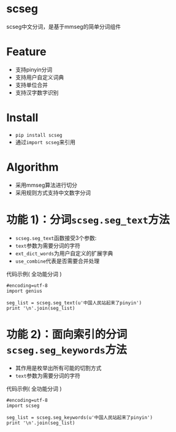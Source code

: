 scseg
========
scseg中文分词，是基于mmseg的简单分词组件


Feature
========
* 支持pinyin分词
* 支持用户自定义词典
* 支持单位合并
* 支持汉字数字识别

Install
==========
* `pip install scseg`
* 通过`import scseg`来引用


Algorithm
==========
* 采用mmseg算法进行切分
* 采用规则方式支持中文数字分词

功能 1)：分词`scseg.seg_text`方法
==============

* `scseg.seg_text`函数接受3个参数: 
* `text`参数为需要分词的字符 
* `ext_dict_words`为用户自定义的扩展字典
* `use_combine`代表是否需要合并处理

代码示例( 全功能分词 )

    #encoding=utf-8
    import genius

    seg_list = scseg.seg_text(u'中国人民站起来了pinyin')
    print '\n'.join(seg_list)


功能 2)：面向索引的分词`scseg.seg_keywords`方法
==============
* 其作用是枚举出所有可能的切割方式
* `text`参数为需要分词的字符 

代码示例( 全功能分词 )

    #encoding=utf-8
    import scseg

    seg_list = scseg.seg_keywords(u'中国人民站起来了pinyin')
    print '\n'.join(seg_list)
